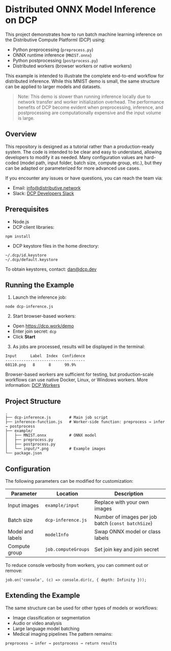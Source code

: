 # Distributed ONNX Model Inference on DCP
This project demonstrates how to run batch machine learning inference on the Distributive Compute Platforml (DCP) using:

* Python preprocessing (`preprocess.py`)
* ONNX runtime inference (`MNIST.onnx`)
* Python postprocessing (`postprocess.py`)
* Distributed workers (browser workers or native workers)

This example is intended to illustrate the complete end-to-end workflow for distributed inference. While this MNIST demo is small, the same structure can be applied to larger models and datasets.

> Note: This demo is slower than running inference locally due to network transfer and worker initialization overhead. The performance benefits of DCP become evident when preprocessing, inference, and postprocessing are computationally expensive and the input volume is large.

## Overview

This repository is designed as a tutorial rather than a production-ready system. The code is intended to be clear and easy to understand, allowing developers to modify it as needed. Many configuration values are hard-coded (model path, input folder, batch size, compute group, etc.), but they can be adapted or parameterized for more advanced use cases.

If you encounter any issues or have questions, you can reach the team via:

* Email: info@distributive.network
* Slack: [DCP Developers Slack](https://join.slack.com/t/dcp-devs/shared_invite/zt-56v87qj7-fkqZOXFUls8rNzO4mxHaIA)

## Prerequisites

* Node.js
* DCP client libraries:
```
npm install
```
* DCP keystore files in the home directory:
```
~/.dcp/id.keystore
~/.dcp/default.keystore
```
To obtain keystores, contact: dan@dcp.dev

## Running the Example

1. Launch the inference job:
```
node dcp-inference.js
```
2. Start browser-based workers:
* Open https://dcp.work/demo
* Enter join secret: `dcp`
* Click **Start**
3. As jobs are processed, results will be displayed in the terminal:
```
Input      Label  Index  Confidence
-----------------------------------
60110.png   8      8      99.9%
```
Browser-based workers are sufficient for testing, but production-scale workflows can use native Docker, Linux, or Windows workers. More information: [DCP Workers](https://distributive.network/workers)

## Project Structure
```
.
├── dcp-inference.js        # Main job script
├── inference-function.js   # Worker-side function: preprocess → infer → postprocess
├── example/
│   ├── MNIST.onnx          # ONNX model
│   ├── preprocess.py
│   ├── postprocess.py
│   └── input/*.png         # Example images
└── package.json
```

## Configuration
The following parameters can be modified for customization:

| Parameter        | Location            | Description                                        |
| ---------------- | ------------------- | -------------------------------------------------- |
| Input images     | `example/input`     | Replace with your own images                       |
| Batch size       | `dcp-inference.js`  | Number of images per job batch (`const batchSize`) |
| Model and labels | `modelInfo`         | Swap ONNX model or class labels                    |
| Compute group    | `job.computeGroups` | Set join key and join secret                       |

To reduce console verbosity from workers, you can comment out or remove:
```
job.on('console', (c) => console.dir(c, { depth: Infinity }));
```

## Extending the Example

The same structure can be used for other types of models or workflows:
* Image classification or segmentation
* Audio or video analysis
* Large language model batching
* Medical imaging pipelines
The pattern remains:
```
preprocess → infer → postprocess → return results
```
